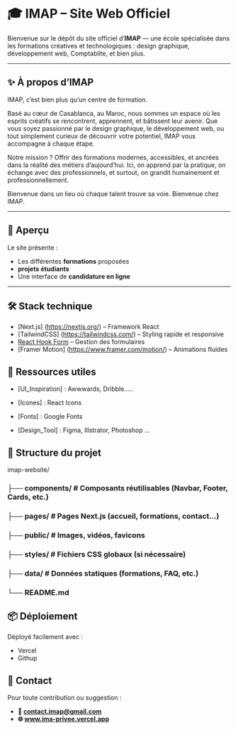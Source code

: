 # 🎓 IMAP – Site Web Officiel

Bienvenue sur le dépôt du site officiel d’**IMAP** — une école spécialisée dans les formations créatives et technologiques : design graphique, développement web, Comptablite, et bien plus.

---

## ✨ À propos d’IMAP

IMAP, c’est bien plus qu’un centre de formation.

Basé au cœur de Casablanca, au Maroc, nous sommes un espace où les esprits créatifs se rencontrent, apprennent, et bâtissent leur avenir. Que vous soyez passionné par le design graphique, le développement web, ou tout simplement curieux de découvrir votre potentiel, IMAP vous accompagne à chaque étape.

Notre mission ? Offrir des formations modernes, accessibles, et ancrées dans la réalité des métiers d’aujourd’hui. Ici, on apprend par la pratique, on échange avec des professionnels, et surtout, on grandit humainement et professionnellement.

Bienvenue dans un lieu où chaque talent trouve sa voie.
Bienvenue chez IMAP.


---

## 🚀 Aperçu

Le site présente :
- Les différentes **formations** proposées
- **projets étudiants**
- Une interface de **candidature en ligne**

---

## 🛠️ Stack technique

- [Next.js] (https://nextjs.org/) – Framework React
- [TailwindCSS] (https://tailwindcss.com/) – Styling rapide et responsive
- [React Hook Form](https://react-hook-form.com/) – Gestion des formulaires
- [Framer Motion] (https://www.framer.com/motion/) – Animations fluides

## 🧳 Ressources utiles

- [UI_Inspiration] : Awwwards, Dribble.....

- [Icones] : React Icons

- [Fonts] : Google Fonts

- [Design_Tool] : Figma, Illstrator, Photoshop ...



## 📁 Structure du projet

imap-website/
### ├── components/ # Composants réutilisables (Navbar, Footer, Cards, etc.)
### ├── pages/ # Pages Next.js (accueil, formations, contact…)
### ├── public/ # Images, vidéos, favicons
### ├── styles/ # Fichiers CSS globaux (si nécessaire)
### ├── data/ # Données statiques (formations, FAQ, etc.)
### └── README.md

 ## 📦 Déploiement
Déployé facilement avec :
- Vercel
- Githup


## 📮 Contact
Pour toute contribution ou suggestion :
- **📧 contact.imap@gmail.com**
- **🌐 www.ima-privee.vercel.app**



